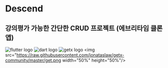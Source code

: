 # Descend
## 강의평가 가능한 간단한 CRUD 프로젝트 (에브리타임 클론앱)
    
      
      
      
![flutter logo](https://img.shields.io/badge/flutter-02569B?style=flat&logo=flutter)
![dart logo](https://img.shields.io/badge/Dart-0175C2?style=flat&logo=dart)
![getx logo]()
<img src="https://raw.githubusercontent.com/jonataslaw/getx-community/master/get.png  width="50%" height="50%"/>
